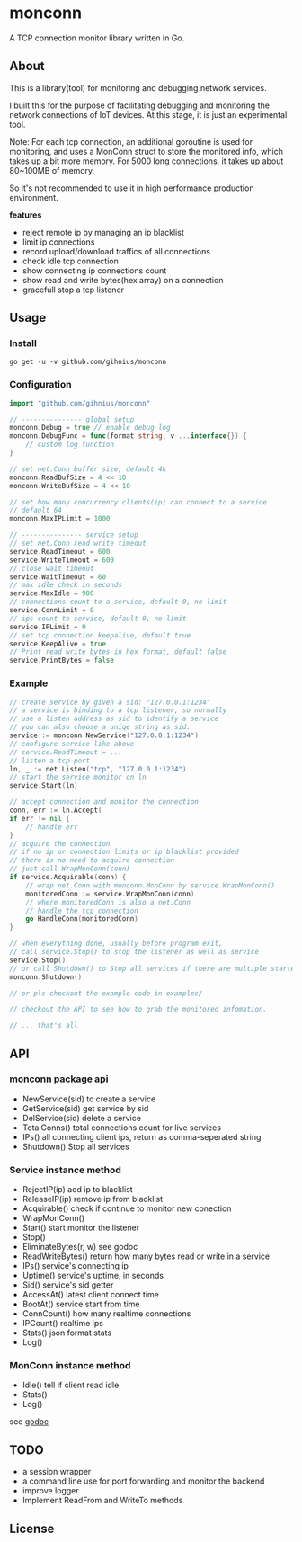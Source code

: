 # monconn

A TCP connection monitor library written in Go.

## About

This is a library(tool) for monitoring and debugging network services.

I built this for the purpose of facilitating debugging and monitoring the network connections of IoT devices. At this stage, it is just an experimental tool.

Note: For each tcp connection, an additional goroutine is used for monitoring, and uses a MonConn struct to store the monitored info, which takes up a bit more memory. For 5000 long connections, it takes up about 80~100MB of memory.

So it's not recommended to use it in high performance production environment.

**features**

- reject remote ip by managing an ip blacklist
- limit ip connections
- record upload/download traffics of all connections
- check idle tcp connection
- show connecting ip connections count
- show read and write bytes(hex array) on a connection
- gracefull stop a tcp listener

## Usage

### Install

`go get -u -v github.com/gihnius/monconn`

### Configuration

``` go
import "github.com/gihnius/monconn"

// --------------- global setup
monconn.Debug = true // enable debug log
monconn.DebugFunc = func(format string, v ...interface{}) {
    // custom log function
}

// set net.Conn buffer size, default 4k
monconn.ReadBufSize = 4 << 10
monconn.WriteBufSize = 4 << 10

// set how many concurrency clients(ip) can connect to a service
// default 64
monconn.MaxIPLimit = 1000

// --------------- service setup
// set net.Conn read write timeout
service.ReadTimeout = 600
service.WriteTimeout = 600
// close wait timeout
service.WaitTimeout = 60
// max idle check in seconds
service.MaxIdle = 900
// connections count to a service, default 0, no limit
service.ConnLimit = 0
// ips count to service, default 0, no limit
service.IPLimit = 0
// set tcp connection keepalive, default true
service.KeepAlive = true
// Print read write bytes in hex format, default false
service.PrintBytes = false

```

### Example

``` go
// create service by given a sid: "127.0.0.1:1234"
// a service is binding to a tcp listener, so normally
// use a listen address as sid to identify a service
// you can also choose a uniqe string as sid.
service := monconn.NewService("127.0.0.1:1234")
// configure service like above
// service.ReadTimeout = ...
// listen a tcp port
ln, _ := net.Listen("tcp", "127.0.0.1:1234")
// start the service monitor on ln
service.Start(ln)

// accept connection and monitor the connection
conn, err := ln.Accept(
if err != nil {
    // handle err
}
// acquire the connection
// if no ip or connection limits or ip blacklist provided
// there is no need to acquire connection
// just call WrapMonConn(conn)
if service.Acquirable(conn) {
    // wrap net.Conn with monconn.MonConn by service.WrapMonConn()
    monitoredConn := service.WrapMonConn(conn)
    // where monitoredConn is also a net.Conn
    // handle the tcp connection
    go HandleConn(monitoredConn)
}

// when everything done, usually before program exit,
// call service.Stop() to stop the listener as well as service
service.Stop()
// or call Shutdown() to Stop all services if there are multiple started.
monconn.Shutdown()

// or pls checkout the example code in examples/

// checkout the API to see how to grab the monitored infomation.

// ... that's all

```

## API

### monconn package api

- NewService(sid) to create a service
- GetService(sid) get service by sid
- DelService(sid) delete a service
- TotalConns() total connections count for live services
- IPs() all connecting client ips, return as comma-seperated string
- Shutdown() Stop all services

### Service instance method

- RejectIP(ip) add ip to blacklist
- ReleaseIP(ip) remove ip from blacklist
- Acquirable() check if continue to monitor new conection
- WrapMonConn()
- Start() start monitor the listener
- Stop()
- EliminateBytes(r, w) see godoc
- ReadWriteBytes() return how many bytes read or write in a service
- IPs() service's connecting ip
- Uptime() service's uptime, in seconds
- Sid() service's sid getter
- AccessAt() latest client connect time
- BootAt() service start from time
- ConnCount() how many realtime connections
- IPCount() realtime ips
- Stats() json format stats
- Log()

### MonConn instance method

- Idle() tell if client read idle
- Stats()
- Log()

see [godoc](https://godoc.org/github.com/gihnius/monconn)

## TODO

- a session wrapper
- a command line use for port forwarding and monitor the backend
- improve logger
- Implement ReadFrom and WriteTo methods


## License
